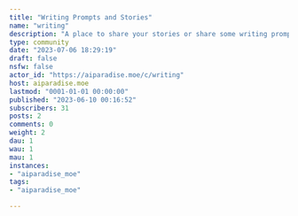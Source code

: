 ```yaml
---
title: "Writing Prompts and Stories" 
name: "writing"
description: "A place to share your stories or share some writing prompt ideas. Does not have to be created by/with the help of AI, any and all are welcome"
type: community
date: "2023-07-06 18:29:19"
draft: false
nsfw: false
actor_id: "https://aiparadise.moe/c/writing"
host: aiparadise.moe
lastmod: "0001-01-01 00:00:00"
published: "2023-06-10 00:16:52"
subscribers: 31
posts: 2
comments: 0
weight: 2
dau: 1
wau: 1
mau: 1
instances:
- "aiparadise_moe"
tags: 
- "aiparadise_moe"

---
```

